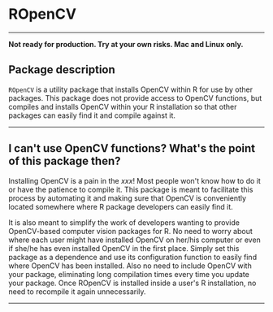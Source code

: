 # ROpenCV

---

**Not ready for production. Try at your own risks. Mac and Linux only.**

## Package description

`ROpenCV` is a utility package that installs OpenCV within R for use by other 
packages. This package does not provide access to OpenCV functions, but compiles
and installs OpenCV within your R installation so that other packages can easily
find it and compile against it. 

---

## I can't use OpenCV functions? What's the point of this package then?

Installing OpenCV is a pain in the *xxx*! Most people won't know how to do it or 
have the patience to compile it. This package is meant to facilitate this 
process by automating it and making sure that OpenCV is conveniently located 
somewhere where R package developers can easily find it. 

It is also meant to simplify the work of developers wanting to provide 
OpenCV-based computer vision packages for R. No need to worry about where each
user might have installed OpenCV on her/his computer or even if she/he has even 
installed OpenCV in the first place. Simply set this package as a dependence and
use its configuration function to easily find where OpenCV has been installed. 
Also no need to include OpenCV with your package, eliminating long compilation
times every time you update your package. Once ROpenCV is installed inside a 
user's R installation, no need to recompile it again unnecessarily.  

---

